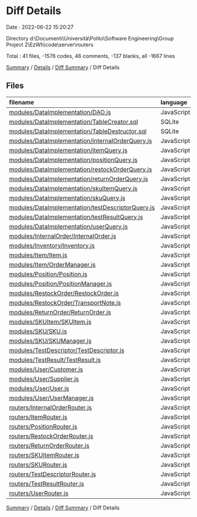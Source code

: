# Diff Details

Date : 2022-06-22 15:20:27

Directory d:\\Documenti\\Università\\Polito\\Software Engineering\\Group Project 2\\EzWh\\code\\server\\routers

Total : 41 files,  -1576 codes, 46 comments, -137 blanks, all -1667 lines

[Summary](results.md) / [Details](details.md) / [Diff Summary](diff.md) / Diff Details

## Files
| filename | language | code | comment | blank | total |
| :--- | :--- | ---: | ---: | ---: | ---: |
| [modules/DataImplementation/DAO.js](/modules/DataImplementation/DAO.js) | JavaScript | -277 | -10 | -89 | -376 |
| [modules/DataImplementation/TableCreator.sql](/modules/DataImplementation/TableCreator.sql) | SQLite | -115 | 0 | 0 | -115 |
| [modules/DataImplementation/TableDestructor.sql](/modules/DataImplementation/TableDestructor.sql) | SQLite | -15 | 0 | 0 | -15 |
| [modules/DataImplementation/internalOrderQuery.js](/modules/DataImplementation/internalOrderQuery.js) | JavaScript | -130 | -14 | -24 | -168 |
| [modules/DataImplementation/itemQuery.js](/modules/DataImplementation/itemQuery.js) | JavaScript | -116 | 0 | -14 | -130 |
| [modules/DataImplementation/positionQuery.js](/modules/DataImplementation/positionQuery.js) | JavaScript | -228 | 0 | -12 | -240 |
| [modules/DataImplementation/restockOrderQuery.js](/modules/DataImplementation/restockOrderQuery.js) | JavaScript | -215 | -2 | -37 | -254 |
| [modules/DataImplementation/returnOrderQuery.js](/modules/DataImplementation/returnOrderQuery.js) | JavaScript | -98 | 0 | -16 | -114 |
| [modules/DataImplementation/skuItemQuery.js](/modules/DataImplementation/skuItemQuery.js) | JavaScript | -126 | 0 | -8 | -134 |
| [modules/DataImplementation/skuQuery.js](/modules/DataImplementation/skuQuery.js) | JavaScript | -178 | 0 | -16 | -194 |
| [modules/DataImplementation/testDescriptorQuery.js](/modules/DataImplementation/testDescriptorQuery.js) | JavaScript | -145 | 0 | -10 | -155 |
| [modules/DataImplementation/testResultQuery.js](/modules/DataImplementation/testResultQuery.js) | JavaScript | -111 | 0 | -8 | -119 |
| [modules/DataImplementation/userQuery.js](/modules/DataImplementation/userQuery.js) | JavaScript | -183 | 0 | -14 | -197 |
| [modules/InternalOrder/InternalOrder.js](/modules/InternalOrder/InternalOrder.js) | JavaScript | -56 | -1 | -8 | -65 |
| [modules/Inventory/Inventory.js](/modules/Inventory/Inventory.js) | JavaScript | -37 | -2 | -7 | -46 |
| [modules/Item/Item.js](/modules/Item/Item.js) | JavaScript | -41 | 0 | -6 | -47 |
| [modules/Item/OrderManager.js](/modules/Item/OrderManager.js) | JavaScript | -203 | -9 | -59 | -271 |
| [modules/Position/Position.js](/modules/Position/Position.js) | JavaScript | -104 | -7 | -7 | -118 |
| [modules/Position/PositionManager.js](/modules/Position/PositionManager.js) | JavaScript | -60 | -1 | -11 | -72 |
| [modules/RestockOrder/RestockOrder.js](/modules/RestockOrder/RestockOrder.js) | JavaScript | -64 | -1 | -11 | -76 |
| [modules/RestockOrder/TransportNote.js](/modules/RestockOrder/TransportNote.js) | JavaScript | -18 | -1 | -3 | -22 |
| [modules/ReturnOrder/ReturnOrder.js](/modules/ReturnOrder/ReturnOrder.js) | JavaScript | -42 | -1 | -9 | -52 |
| [modules/SKUItem/SKUItem.js](/modules/SKUItem/SKUItem.js) | JavaScript | -46 | -5 | -7 | -58 |
| [modules/SKU/SKU.js](/modules/SKU/SKU.js) | JavaScript | -132 | -11 | -19 | -162 |
| [modules/SKU/SKUManager.js](/modules/SKU/SKUManager.js) | JavaScript | -142 | -2 | -28 | -172 |
| [modules/TestDescriptor/TestDescriptor.js](/modules/TestDescriptor/TestDescriptor.js) | JavaScript | -51 | -10 | -6 | -67 |
| [modules/TestResult/TestResult.js](/modules/TestResult/TestResult.js) | JavaScript | -45 | -3 | -3 | -51 |
| [modules/User/Customer.js](/modules/User/Customer.js) | JavaScript | -11 | -2 | -3 | -16 |
| [modules/User/Supplier.js](/modules/User/Supplier.js) | JavaScript | -10 | -2 | -4 | -16 |
| [modules/User/User.js](/modules/User/User.js) | JavaScript | -10 | 0 | -1 | -11 |
| [modules/User/UserManager.js](/modules/User/UserManager.js) | JavaScript | -44 | -1 | -11 | -56 |
| [routers/InternalOrderRouter.js](/routers/InternalOrderRouter.js) | JavaScript | 144 | 9 | 38 | 191 |
| [routers/ItemRouter.js](/routers/ItemRouter.js) | JavaScript | 122 | 7 | 32 | 161 |
| [routers/PositionRouter.js](/routers/PositionRouter.js) | JavaScript | 124 | 9 | 31 | 164 |
| [routers/RestockOrderRouter.js](/routers/RestockOrderRouter.js) | JavaScript | 187 | 10 | 46 | 243 |
| [routers/ReturnOrderRouter.js](/routers/ReturnOrderRouter.js) | JavaScript | 95 | 13 | 22 | 130 |
| [routers/SKUItemRouter.js](/routers/SKUItemRouter.js) | JavaScript | 134 | 16 | 22 | 172 |
| [routers/SKURouter.js](/routers/SKURouter.js) | JavaScript | 162 | 14 | 31 | 207 |
| [routers/TestDescriptorRouter.js](/routers/TestDescriptorRouter.js) | JavaScript | 128 | 14 | 25 | 167 |
| [routers/TestResultRouter.js](/routers/TestResultRouter.js) | JavaScript | 130 | 15 | 22 | 167 |
| [routers/UserRouter.js](/routers/UserRouter.js) | JavaScript | 251 | 24 | 45 | 320 |

[Summary](results.md) / [Details](details.md) / [Diff Summary](diff.md) / Diff Details